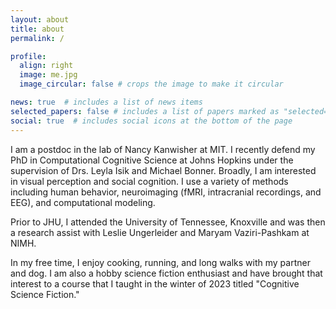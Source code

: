 ```yaml
---
layout: about
title: about
permalink: /

profile:
  align: right
  image: me.jpg
  image_circular: false # crops the image to make it circular

news: true  # includes a list of news items
selected_papers: false # includes a list of papers marked as "selected={true}"
social: true  # includes social icons at the bottom of the page
---
```


I  am a postdoc in the lab of Nancy Kanwisher at MIT. I recently defend my PhD in Computational Cognitive Science at Johns Hopkins under the supervision of Drs. Leyla Isik and Michael Bonner. Broadly, I am interested in visual perception and social cognition. I use a variety of methods including human behavior, neuroimaging (fMRI, intracranial recordings, and EEG), and computational modeling. 

Prior to JHU, I attended the University of Tennessee, Knoxville and was then a research assist with Leslie Ungerleider and Maryam Vaziri-Pashkam at NIMH. 

In my free time, I enjoy cooking, running, and long walks with my partner and dog. I am also a hobby science fiction enthusiast and have brought that interest to a course that I taught in the winter of 2023 titled "Cognitive Science Fiction."

